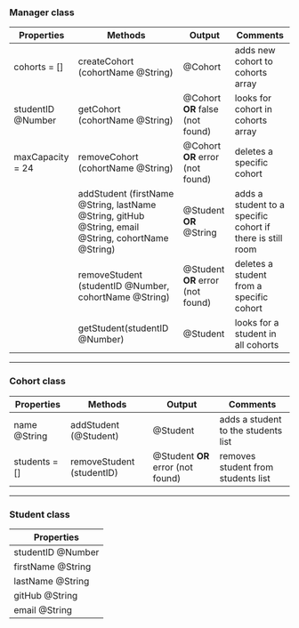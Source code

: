 ### Manager class
| Properties   | Methods | Output | Comments
|--------------|---------|--------|---------
| cohorts = [] | createCohort (cohortName @String) | @Cohort | adds new cohort to cohorts array
| studentID @Number | getCohort (cohortName @String) | @Cohort **OR** false (not found) | looks for cohort in cohorts array
| maxCapacity = 24 | removeCohort (cohortName @String) | @Cohort **OR** error (not found) | deletes a specific cohort
|              | addStudent (firstName @String, lastName @String, gitHub @String, email @String, cohortName @String) | @Student **OR** @String| adds a student to a specific cohort if there is still room
|              | removeStudent (studentID @Number, cohortName @String) | @Student **OR** error (not found) | deletes a student from a specific cohort
|              | getStudent(studentID @Number) | @Student | looks for a student in all cohorts

---

### Cohort class
| Properties    | Methods | Output | Comments
|---------------|---------|--------|---------
| name @String  | addStudent (@Student) | @Student | adds a student to the students list
| students = [] | removeStudent (studentID) | @Student **OR** error (not found) | removes student from students list

---

### Student class
| Properties        |
|-------------------|
| studentID @Number |
| firstName @String |
| lastName @String  |
| gitHub @String    |
| email @String     |